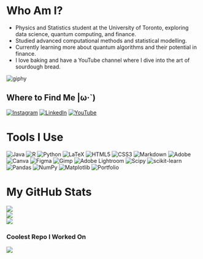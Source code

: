 # Who Am I?
- Physics and Statistics student at the University of Toronto, exploring data science, quantum computing, and finance.<be>
- Studied advanced computational methods and statistical modelling.<be>
- Currently learning more about quantum algorithms and their potential in finance.<be>
- I love baking and have a YouTube channel where I dive into the art of sourdough bread. 

![giphy](https://github.com/user-attachments/assets/c7665fd2-cee2-445b-a084-c0b9561031eb)


## Where to Find Me |ω·`)
[![Instagram](https://img.shields.io/badge/Instagram-%23E4405F.svg?logo=Instagram&logoColor=white)](https://www.instagram.com/umi_yamaguchi/) [![LinkedIn](https://img.shields.io/badge/LinkedIn-%230077B5.svg?logo=linkedin&logoColor=white)](https://www.linkedin.com/in/umi-yamaguchi/) [![YouTube](https://img.shields.io/badge/YouTube-%23FF0000.svg?logo=YouTube&logoColor=white)](https://www.youtube.com/@UmisBakery) 

# Tools I Use
![Java](https://img.shields.io/badge/java-%23ED8B00.svg?style=flat-square&logo=openjdk&logoColor=white) ![R](https://img.shields.io/badge/r-%23276DC3.svg?style=flat-square&logo=r&logoColor=white) ![Python](https://img.shields.io/badge/python-3670A0?style=flat-square&logo=python&logoColor=ffdd54) ![LaTeX](https://img.shields.io/badge/latex-%23008080.svg?style=flat-square&logo=latex&logoColor=white) ![HTML5](https://img.shields.io/badge/html5-%23E34F26.svg?style=flat-square&logo=html5&logoColor=white) ![CSS3](https://img.shields.io/badge/css3-%231572B6.svg?style=flat-square&logo=css3&logoColor=white) ![Markdown](https://img.shields.io/badge/markdown-%23000000.svg?style=flat-square&logo=markdown&logoColor=white) ![Adobe](https://img.shields.io/badge/adobe-%23FF0000.svg?style=flat-square&logo=adobe&logoColor=white) ![Canva](https://img.shields.io/badge/Canva-%2300C4CC.svg?style=flat-square&logo=Canva&logoColor=white) ![Figma](https://img.shields.io/badge/figma-%23F24E1E.svg?style=flat-square&logo=figma&logoColor=white) ![Gimp](https://img.shields.io/badge/Gimp-657D8B?style=flat-square&logo=gimp&logoColor=FFFFFF) ![Adobe Lightroom](https://img.shields.io/badge/Adobe%20Lightroom-31A8FF.svg?style=flat-square&logo=Adobe%20Lightroom&logoColor=white) ![Scipy](https://img.shields.io/badge/SciPy-%230C55A5.svg?style=flat-square&logo=scipy&logoColor=%white) ![scikit-learn](https://img.shields.io/badge/scikit--learn-%23F7931E.svg?style=flat-square&logo=scikit-learn&logoColor=white) ![Pandas](https://img.shields.io/badge/pandas-%23150458.svg?style=flat-square&logo=pandas&logoColor=white) ![NumPy](https://img.shields.io/badge/numpy-%23013243.svg?style=flat-square&logo=numpy&logoColor=white) ![Matplotlib](https://img.shields.io/badge/Matplotlib-%23ffffff.svg?style=flat-square&logo=Matplotlib&logoColor=black) ![Portfolio](https://img.shields.io/badge/Portfolio-%23000000.svg?style=flat-square&logo=firefox&logoColor=#FF7139)

# My GitHub Stats 
![](https://github-readme-stats.vercel.app/api?username=umi2004&theme=tokyonight&hide_border=true&include_all_commits=false&count_private=false)<br/>
![](https://github-readme-streak-stats.herokuapp.com/?user=umi2004&theme=tokyonight&hide_border=true)<br/>
![](https://github-readme-stats.vercel.app/api/top-langs/?username=umi2004&theme=tokyonight&hide_border=true&include_all_commits=false&count_private=false&layout=compact)

### Coolest Repo I Worked On
![](https://github-contributor-stats.vercel.app/api?username=umi2004&limit=5&theme=tokyonight&combine_all_yearly_contributions=true)

